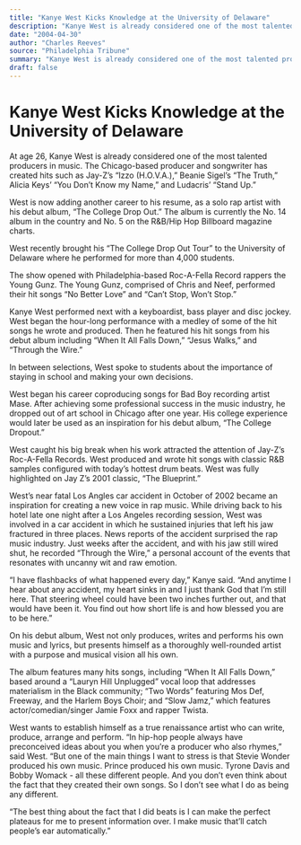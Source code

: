 ```yaml
---
title: "Kanye West Kicks Knowledge at the University of Delaware"
description: "Kanye West is already considered one of the most talented producers in music. The Chicago-based producer and songwriter has created hits such as Jay-Z’s “Izzo (H.O.V.A.), “You Don’t Know My Name” and ..."
date: "2004-04-30"
author: "Charles Reeves"
source: "Philadelphia Tribune"
summary: "Kanye West is already considered one of the most talented producers in music. The Chicago-based producer and songwriter has created hits such as Jay-Z’s “Izzo (H.O.V.A.), “You Don’t Know My Name” and Ludacris’ “Stand Up”. West recently brought his “The College Drop Out Tour” to the University of Delaware."
draft: false
---
```


# Kanye West Kicks Knowledge at the University of Delaware

At age 26, Kanye West is already considered one of the most talented producers in music. The Chicago-based producer and songwriter has created hits such as Jay-Z’s “Izzo (H.O.V.A.),” Beanie Sigel’s “The Truth,” Alicia Keys’ “You Don’t Know my Name,” and Ludacris’ “Stand Up.”

West is now adding another career to his resume, as a solo rap artist with his debut album, “The College Drop Out.” The album is currently the No. 14 album in the country and No. 5 on the R&B/Hip Hop Billboard magazine charts.

West recently brought his “The College Drop Out Tour” to the University of Delaware where he performed for more than 4,000 students.

The show opened with Philadelphia-based Roc-A-Fella Record rappers the Young Gunz. The Young Gunz, comprised of Chris and Neef, performed their hit songs “No Better Love” and “Can’t Stop, Won’t Stop.”

Kanye West performed next with a keyboardist, bass player and disc jockey. West began the hour-long performance with a medley of some of the hit songs he wrote and produced. Then he featured his hit songs from his debut album including “When It All Falls Down,” “Jesus Walks,” and “Through the Wire.”

In between selections, West spoke to students about the importance of staying in school and making your own decisions.

West began his career coproducing songs for Bad Boy recording artist Mase. After achieving some professional success in the music industry, he dropped out of art school in Chicago after one year. His college experience would later be used as an inspiration for his debut album, “The College Dropout.”

West caught his big break when his work attracted the attention of Jay-Z’s Roc-A-Fella Records. West produced and wrote hit songs with classic R&B samples configured with today’s hottest drum beats. West was fully highlighted on Jay Z’s 2001 classic, “The Blueprint.”

West’s near fatal Los Angles car accident in October of 2002 became an inspiration for creating a new voice in rap music. While driving back to his hotel late one night after a Los Angeles recording session, West was involved in a car accident in which he sustained injuries that left his jaw fractured in three places. News reports of the accident surprised the rap music industry. Just weeks after the accident, and with his jaw still wired shut, he recorded “Through the Wire,” a personal account of the events that resonates with uncanny wit and raw emotion.

“I have flashbacks of what happened every day,” Kanye said. “And anytime I hear about any accident, my heart sinks in and I just thank God that I’m still here. That steering wheel could have been two inches further out, and that would have been it. You find out how short life is and how blessed you are to be here.”

On his debut album, West not only produces, writes and performs his own music and lyrics, but presents himself as a thoroughly well-rounded artist with a purpose and musical vision all his own.

The album features many hits songs, including “When It All Falls Down,” based around a “Lauryn Hill Unplugged” vocal loop that addresses materialism in the Black community; “Two Words” featuring Mos Def, Freeway, and the Harlem Boys Choir; and “Slow Jamz,” which features actor/comedian/singer Jamie Foxx and rapper Twista.

West wants to establish himself as a true renaissance artist who can write, produce, arrange and perform. “In hip-hop people always have preconceived ideas about you when you’re a producer who also rhymes,” said West. “But one of the main things I want to stress is that Stevie Wonder produced his own music. Prince produced his own music. Tyrone Davis and Bobby Womack - all these different people. And you don’t even think about the fact that they created their own songs. So I don’t see what I do as being any different.

“The best thing about the fact that I did beats is I can make the perfect plateaus for me to present information over. I make music that’ll catch people’s ear automatically.”
